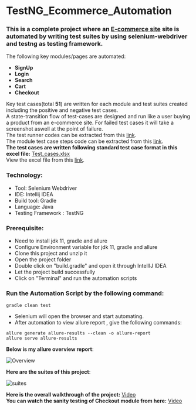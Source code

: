 # TestNG_Ecommerce_Automation
### This is a complete project where an [E-commerce site](http://automationpractice.com/) site is automated by writing test suites by using selenium-webdriver and testng as testing framework.
The following key modules/pages are automated:
- **SignUp** 
- **Login**
- **Search**
- **Cart**
- **Checkout**</br>

Key test cases(total **51**) are written for each module and test suites created including the positive and negative test cases.</br>A state-transition flow of test-cases are designed and run like a user buying a product from an e-commerce site.
For failed test cases it will take a screenshot aswell at the point of failure.
</br>The test runner codes can be extracted from this [link](https://github.com/NibrazKhan/TestNG_Ecommerce_Automation/tree/main/src/test/java/TestRunner).</br>
The module test case steps code can be extracted from this [link](https://github.com/NibrazKhan/TestNG_Ecommerce_Automation/tree/main/src/test/java/TestRunner).</br>
**The test cases are written following standard test case format in this excel file:**
[Test_cases.xlsx](https://github.com/NibrazKhan/TestNG_Ecommerce_Automation/files/9394338/Test_cases.xlsx) </br>
View the excel file from this [link](https://docs.google.com/spreadsheets/d/1uAqOdIspQ-dDN8d99kBDqDSwsI-ATvWx/edit?usp=sharing&ouid=103007158823477190559&rtpof=true&sd=true).

### Technology: </br>
- Tool: Selenium Webdriver
- IDE: Intellij IDEA
- Build tool: Gradle
- Language: Java
- Testing Framework : TestNG

### Prerequisite: </br>
- Need to install jdk 11, gradle and allure
- Configure Environment variable for jdk 11, gradle and allure
- Clone this project and unzip it
- Open the project folder
- Double click on "build.gradle" and open it through IntellIJ IDEA
- Let the project build successfully
- Click on "Terminal" and run the automation scripts

### Run the Automation Script by the following command:
 ```
 gradle clean test 
 ```
- Selenium will open the browser and start automating.
- After automation to view allure report , give the following commands:
 ```
allure generate allure-results --clean -o allure-report
allure serve allure-results
 ```

**Below is my allure overview report**:

![Overview](https://user-images.githubusercontent.com/55280106/185918375-8ac0df03-ee09-4215-a6df-ecdbcf9fd5cd.png)

**Here are the suites of this project**:

![suites](https://user-images.githubusercontent.com/55280106/185918539-c40ea3e9-dd3f-4e56-b223-adcf80fcbf25.png)

**Here is the overall walkthrough of the project:** [Video](https://drive.google.com/file/d/1fx4bMzsdBhugkUjqPKAI1z9UCwFo8W_-/view?usp=sharing)</br>
**You can watch the sanity testing of Checkout module from here:** [Video](https://drive.google.com/file/d/1nsk8-EKik-BnvjvH4mSwOwV7COD7dsas/view?usp=sharing)


 
